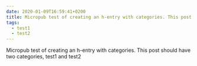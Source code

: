 ```yaml
---
date: 2020-01-09T16:59:41+0200
title: Micropub test of creating an h-entry with categories. This post should have two categories, test1 and test2
tags:
  - test1
  - test2
---
```

Micropub test of creating an h-entry with categories. This post should have two categories, test1 and test2
